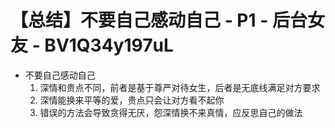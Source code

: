 # 【总结】不要自己感动自己 - P1 - 后台女友 - BV1Q34y197uL

-   不要自己感动自己
    1.  深情和贵点不同，前者是基于尊严对待女生，后者是无底线满足对方要求
    2.  深情能换来平等的爱，贵点只会让对方看不起你
    3.  错误的方法会导致贪得无厌，怨深情换不来真情，应反思自己的做法